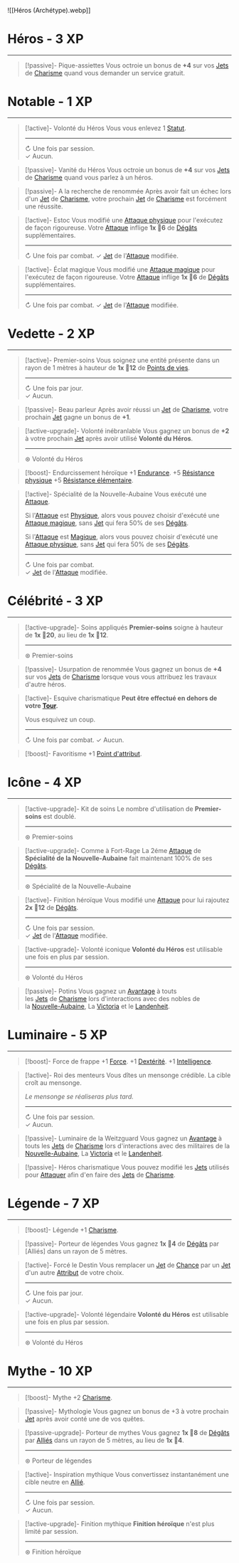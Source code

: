 ![[Héros (Archétype).webp]]
# Héros - 3 XP
---
>[!passive]- Pique-assiettes
>Vous octroie un bonus de **+4** sur vos [Jets]() de [Charisme]() quand vous demander un service gratuit.

# Notable - 1 XP
---
>[!active]- Volonté du Héros
>Vous vous enlevez 1 [Statut]().
>
>---
>↻ Une fois par session.  
>✓ Aucun.

>[!passive]- Vanité du Héros
>Vous octroie un bonus de **+4** sur vos [Jets]() de [Charisme]() quand vous parlez à un héros.

>[!passive]- A la recherche de renommée
>Après avoir fait un échec lors d'un [Jet]() de [Charisme](), votre prochain [Jet]() de [Charisme]() est forcément une réussite.

>[!active]- Estoc
>Vous modifié une [Attaque physique]() pour l'exécutez de façon rigoureuse. Votre [Attaque]() inflige **1x 🎲6** de [Dégâts]() supplémentaires.
>
>---
>↻ Une fois par combat.
>✓ [Jet]() de l'[Attaque]() modifiée.

>[!active]- Éclat magique
>Vous modifié une [Attaque magique]() pour l'exécutez de façon rigoureuse. Votre [Attaque]() inflige **1x 🎲6** de [Dégâts]() supplémentaires.
>
>---
>↻ Une fois par combat.
>✓ [Jet]() de l'[Attaque]() modifiée.
>

# Vedette - 2 XP
---
>[!active]- Premier-soins
>Vous soignez une entité présente dans un rayon de 1 mètres à hauteur de **1x 🎲12** de [Points de vies]().
>
>---
>↻ Une fois par jour.  
>✓ Aucun.

>[!passive]- Beau parleur
>Après avoir réussi un [Jet]() de [Charisme](), votre prochain [Jet]() gagne un bonus de **+1**.

>[!active-upgrade]- Volonté inébranlable
>Vous gagnez un bonus de **+2** à votre prochain [Jet]() après avoir utilisé **Volonté du Héros**.
>
>---
>⊛ Volonté du Héros

>[!boost]- Endurcissement héroïque
>+1 [Endurance]().
>+5 [Résistance physique]()
>+5 [Résistance élémentaire]().

>[!active]- Spécialité de la Nouvelle-Aubaine
>Vous exécuté une [Attaque]().
>
>Si l'[Attaque]() est [Physique](), alors vous pouvez choisir d'exécuté une [Attaque magique](), sans [Jet]() qui fera 50% de ses [Dégâts]().
>
>Si l'[Attaque]() est [Magique](), alors vous pouvez choisir d'exécuté une [Attaque physique](), sans [Jet]() qui fera 50% de ses [Dégâts]().
>
>---
>↻ Une fois par combat.  
>✓ [Jet]() de l'[Attaque]() modifiée.

# Célébrité - 3 XP
---
>[!active-upgrade]- Soins appliqués
>**Premier-soins** soigne à hauteur de **1x 🎲20**, au lieu de **1x 🎲12**.
>
>---
>⊛ Premier-soins

>[!passive]- Usurpation de renommée 
>Vous gagnez un bonus de **+4** sur vos [Jets]() de [Charisme]() lorsque vous vous attribuez les travaux d'autre héros.

>[!active]- Esquive charismatique
>**Peut être effectué en dehors de votre [Tour]().**
>
>Vous esquivez un coup.
>
>---
>↻ Une fois par combat.
>✓ Aucun.

>[!boost]- Favoritisme
>+1 [Point d'attribut]().

# Icône - 4 XP
---
>[!active-upgrade]- Kit de soins
>Le nombre d'utilisation de **Premier-soins** est doublé.
>
>---
>⊛ Premier-soins

>[!active-upgrade]- Comme à Fort-Rage
>La 2éme [Attaque]() de **Spécialité de la Nouvelle-Aubaine** fait maintenant 100% de ses [Dégâts]().
>
>---
>⊛ Spécialité de la Nouvelle-Aubaine

>[!active]- Finition héroïque
>Vous modifié une [Attaque]() pour lui rajoutez **2x 🎲12** de [Dégâts]().
>
>---
>↻ Une fois par session.  
>✓ [Jet]() de l'[Attaque]() modifiée.

>[!active-upgrade]- Volonté iconique
>**Volonté du Héros** est utilisable une fois en plus par session.
>
>---
>⊛ Volonté du Héros

>[!passive]- Potins
>Vous gagnez un [Avantage](app://obsidian.md/index.html) à touts les [Jets](app://obsidian.md/index.html) de [Charisme](app://obsidian.md/index.html) lors d'interactions avec des nobles de la [Nouvelle-Aubaine](), La [Victoria]() et le [Landenheit]().
# Luminaire - 5 XP
---
>[!boost]- Force de frappe
>+1 [Force]().
>+1 [Dextérité]().
>+1 [Intelligence]().

>[!active]- Roi des menteurs
>Vous dîtes un mensonge crédible. La cible croît au mensonge.
>
>*Le mensonge se réaliseras plus tard.*
>
>---
>↻ Une fois par session.  
>✓ Aucun.

>[!passive]- Luminaire de la Weitzguard
>Vous gagnez un [Avantage]() à touts les [Jets]() de [Charisme]() lors d'interactions avec des militaires de la [Nouvelle-Aubaine](), La [Victoria]() et le [Landenheit]().

>[!passive]- Héros charismatique
>Vous pouvez modifié les [Jets]() utilisés pour [Attaquer]() afin d'en faire des [Jets]() de [Charisme]().

# Légende - 7 XP
---
>[!boost]- Légende
>+1 [Charisme]().

>[!passive]- Porteur de légendes
>Vous gagnez **1x 🎲4** de [Dégâts]() par [Alliés] dans un rayon de 5 mètres.

>[!active]- Forcé le Destin
>Vous remplacer un [Jet]() de [Chance]() par un [Jet]() d'un autre [Attribut]() de votre choix.
>
>---
>↻ Une fois par jour.  
>✓ Aucun.

>[!active-upgrade]- Volonté légendaire
>**Volonté du Héros** est utilisable une fois en plus par session.
>
>---
>⊛ Volonté du Héros

# Mythe - 10 XP
---
>[!boost]- Mythe
>+2 [Charisme]().

>[!passive]- Mythologie
>Vous gagnez un bonus de +3 à votre prochain [Jet]() après avoir conté une de vos quêtes.

>[!passive-upgrade]- Porteur de mythes
>Vous gagnez **1x 🎲8** de [Dégâts]() par [Alliés]() dans un rayon de 5 mètres, au lieu de **1x 🎲4**.
>
>---
>⊛ Porteur de légendes

>[!active]- Inspiration mythique
>Vous convertissez instantanément une cible neutre en [Allié]().
>
>---
>↻ Une fois par session.  
>✓ Aucun.

>[!active-upgrade]- Finition mythique
>**Finition héroïque** n'est plus limité par session.
>
>---
>⊛ Finition héroïque
